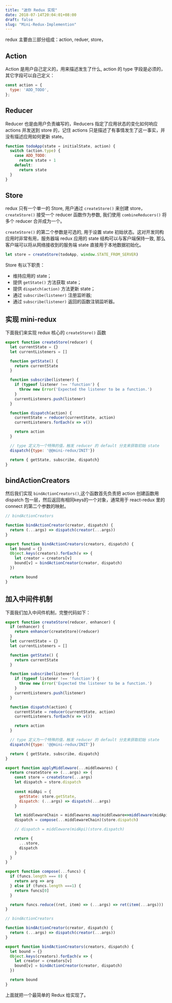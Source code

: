 ```yaml
---
title: "迷你 Redux 实现"
date: 2018-07-14T20:04:01+08:00
draft: false
slug: "Mini-Redux-Implemention"
---
```


redux 主要由三部分组成：action, reduer, store，

## Action

Action 是用户自己定义的，用来描述发生了什么, action 的 type 字段是必须的，其它字段可以自己定义：

```js
const action = {
  type: 'ADD_TODO',
};
```

## Reducer

Reducer 也是由用户负责编写的，Reducers 指定了应用状态的变化如何响应 actions 并发送到 store 的，记住 actions 只是描述了有事情发生了这一事实，并没有描述应用如何更新 state。

```js
function todoApp(state = initialState, action) {
  switch (action.type) {
    case ADD_TODO:
      return state + 1
    default:
      return state
  }
}
```

## Store

redux 只有一个单一的 Store, 用户通过 `createStore()` 来创建 store，`createStore()` 接受一个 reducer 函数作为参数, 我们使用 `combineReducers()` 将多个 reducer 合并成为一个。

`createStore()` 的第二个参数是可选的, 用于设置 state 初始状态。这对开发同构应用时非常有用，服务器端 redux 应用的 state 结构可以与客户端保持一致, 那么客户端可以将从网络接收到的服务端 state 直接用于本地数据初始化。

```js
let store = createStore(todoApp, window.STATE_FROM_SERVER)
```

Store 有以下职责：

* 维持应用的 state；
* 提供 `getState()` 方法获取 state；
* 提供 `dispatch(action)` 方法更新 state；
* 通过 `subscribe(listener)` 注册监听器;
* 通过 `subscribe(listener)` 返回的函数注销监听器。

## 实现 mini-redux

下面我们来实现 redux 核心的 `createStore()` 函数

```js
export function createStore(reducer) {
  let currentState = {}
  let currentListeners = []

  function getState() {
    return currentState
  }

  function subscribe(listener) {
    if (typeof listener !== 'function') {
      throw new Error('Expected the listener to be a function.')
    }
    currentListeners.push(listener)
  }

  function dispatch(action) {
    currentState = reducer(currentState, action)
    currentListeners.forEach(v => v())

    return action
  }

  // type 定义为一个特殊的值，触发 reducer 的 default 分支来获取初始 state
  dispatch({type: '@@mini-redux/INIT'})

  return { getState, subscribe, dispatch}
}
```

## bindActionCreators

然后我们实现 `bindActionCreators()`,这个函数首先负责把 action 创建函数用 dispatch 包一层，然后返回有相同keys的一个对象，通常用于 react-redux 里的 connect 的第二个参数的映射。

```js
// bindActionCreators

function bindActionCreator(creator, dispatch) {
  return (...args) => dispatch(creator(...args))
}

export function bindActionCreators(creators, dispatch) {
  let bound = {}
  Object.keys(creators).forEach(v => {
    let creator = creators[v]
    bound[v] = bindActionCreator(creator, dispatch)
  })

  return bound
}
```

## 加入中间件机制

下面我们加入中间件机制，完整代码如下：

```js
export function createStore(reducer, enhancer) {
  if (enhancer) {
    return enhancer(createStore)(reducer)
  }
  let currentState = {}
  let currentListeners = []

  function getState() {
    return currentState
  }

  function subscribe(listener) {
    if (typeof listener !== 'function') {
      throw new Error('Expected the listener to be a function.')
    }
    currentListeners.push(listener)
  }

  function dispatch(action) {
    currentState = reducer(currentState, action)
    currentListeners.forEach(v => v())

    return action
  }

  // type 定义为一个特殊的值，触发 reducer 的 default 分支来获取初始 state
  dispatch({type: '@@mini-redux/INIT'})

  return { getState, subscribe, dispatch}
}

export function applyMiddleware(...middlewares) {
  return createStore => (...args) => {
    const store = createStore(...args)
    let dispatch = store.dispatch
    
    const midApi = {
      getState: store.getState,
      dispatch: (...args) => dispatch(...args)
    }

    let middlewareChain = middlewares.map(middleware=>middleware(midApi))
    dispatch = compose(...middlewareChain)(store.dispatch)

    // dispatch = middleware(midApi)(store.dispatch)

    return {
      ...store,
      dispatch
    }
  }
}

export function compose(...funcs) {
  if (funcs.length === 0) {
    return arg => arg
  } else if (funcs.length ===1) {
    return funcs[0]
  }

  return funcs.reduce((ret, item) => (...args) => ret(item(...args)))
}

// bindActionCreators

function bindActionCreator(creator, dispatch) {
  return (...args) => dispatch(creator(...args))
}

export function bindActionCreators(creators, dispatch) {
  let bound = {}
  Object.keys(creators).forEach(v => {
    let creator = creators[v]
    bound[v] = bindActionCreator(creator, dispatch)
  })

  return bound
}
```

上面就把一个最简单的 Redux 给实现了。